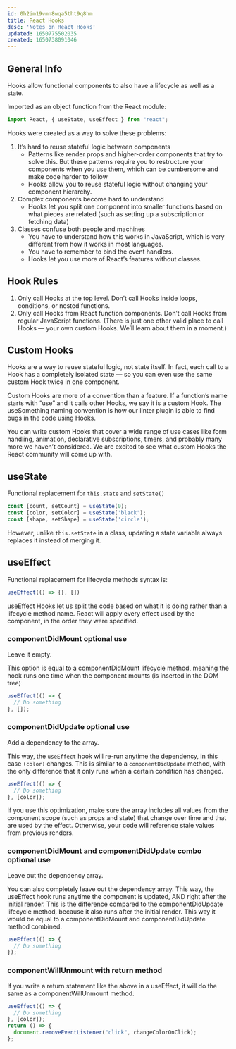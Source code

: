 ```yaml
---
id: 0h2im19vmn8wqa5tht9q8hm
title: React Hooks
desc: 'Notes on React Hooks'
updated: 1650775502035
created: 1650738091046
---
```

## General Info

Hooks allow functional components to also have a lifecycle as well as a state.

Imported as an object function from the React module:

```javascript
import React, { useState, useEffect } from "react";
```

Hooks were created as a way to solve these problems:

1. It’s hard to reuse stateful logic between components
    - Patterns like render props and higher-order components that try to solve this. But these patterns require you to restructure your components when you use them, which can be cumbersome and make code harder to follow
    - Hooks allow you to reuse stateful logic without changing your component hierarchy.
2. Complex components become hard to understand
    - Hooks let you split one component into smaller functions based on what pieces are related (such as setting up a subscription or fetching data)
3. Classes confuse both people and machines
    - You have to understand how this works in JavaScript, which is very different from how it works in most languages.
    - You have to remember to bind the event handlers.
    - Hooks let you use more of React’s features without classes.

## Hook Rules

1. Only call Hooks at the top level. Don’t call Hooks inside loops, conditions, or nested functions.
2. Only call Hooks from React function components. Don’t call Hooks from regular JavaScript functions. (There is just one other valid place to call Hooks — your own custom Hooks. We’ll learn about them in a moment.)

## Custom Hooks

Hooks are a way to reuse stateful logic, not state itself. In fact, each call to a Hook has a completely isolated state — so you can even use the same custom Hook twice in one component.

Custom Hooks are more of a convention than a feature. If a function’s name starts with ”use” and it calls other Hooks, we say it is a custom Hook. The useSomething naming convention is how our linter plugin is able to find bugs in the code using Hooks.

You can write custom Hooks that cover a wide range of use cases like form handling, animation, declarative subscriptions, timers, and probably many more we haven’t considered. We are excited to see what custom Hooks the React community will come up with.

## useState

Functional replacement for `this.state` and `setState()`

```javascript
const [count, setCount] = useState(0);
const [color, setColor] = useState('black');
const [shape, setShape] = useState('circle');
```

However, unlike `this.setState` in a class, updating a state variable always replaces it instead of merging it.

## useEffect

Functional replacement for lifecycle methods syntax is:

```javascript
useEffect(() => {}, [])
```

useEffect Hooks let us split the code based on what it is doing rather than a lifecycle method name. React will apply every effect used by the component, in the order they were specified.

### componentDidMount optional use

Leave it empty.

This option is equal to a componentDidMount lifecycle method, meaning the hook runs one time when the component mounts (is inserted in the DOM tree)

```javascript
useEffect(() => {
  // Do something
}, []);
```

### componentDidUpdate optional use

Add a dependency to the array.

This way, the `useEffect` hook will re-run anytime the dependency, in this case `(color)` changes. This is similar to a `componentDidUpdate` method, with the only difference that it only runs when a certain condition has changed.

```javascript
useEffect(() => {
  // Do something
}, [color]);
```

If you use this optimization, make sure the array includes all values from the component scope (such as props and state) that change over time and that are used by the effect. Otherwise, your code will reference stale values from previous renders.

### componentDidMount and componentDidUpdate combo optional use

Leave out the dependency array.

You can also completely leave out the dependency array. This way, the useEffect hook runs anytime the component is updated, AND right after the initial render. This is the difference compared to the componentDidUpdate lifecycle method, because it also runs after the initial render. This way it would be equal to a componentDidMount and componentDidUpdate method combined.

```javascript
useEffect(() => {
  // Do something
});
```

### componentWillUnmount with return method

If you write a return statement like the above in a useEffect, it will do the same as a componentWillUnmount method.

```javascript
useEffect(() => {
  // Do something
}, [color]);
return () => {
  document.removeEventListener("click", changeColorOnClick);
};
```
